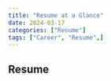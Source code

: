 ```yaml
---
title: "Resume at a Glance"
date: 2024-03-17
categories: ["Resume"]
tags: ["Career", "Resume",]
---
```


## Resume
